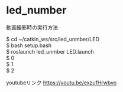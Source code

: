 # led_number


動画撮影時の実行方法  
  
$ cd ~/catkin_ws/src/led_unmber/LED  
$ bash setup.bash  
$ roslaunch led_unmber LED.launch  
$ 0  
$ 1  
$ 2  


youtubeリンク
https://youtu.be/exzufHrwbvo
